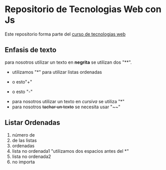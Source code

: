 # Repositorio de Tecnologias Web con Js

Este repositorio forma parte del  [curso de tecnologias web](https://github.com/adrianeguez/Tec_Web_Js_2016_B)

## Enfasis de texto
para nosotros utilizar un texto en **negrita** se utilizan dos "**".

* utilizamos "*" para utilizar listas ordenadas
+ o esto"+"
- o esto "-"

* para nosotros utilizar un texto en *cursiva* se utiliza "*"
* para nosotros ~~tachar un texto~~ se necesita usar "~~"

## Listar Ordenadas
1. número de 
2. de las listas 
1. ordenadas 
 1. lista no ordenada1 "utilizamos dos espacios antes del *"
 3. lista no ordenada2
5. no importa
